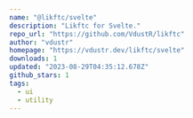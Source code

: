 ```yaml
---
name: "@likftc/svelte"
description: "Likftc for Svelte."
repo_url: "https://github.com/VdustR/likftc"
author: "vdustr"
homepage: "https://vdustr.dev/likftc/svelte"
downloads: 1
updated: "2023-08-29T04:35:12.678Z"
github_stars: 1
tags: 
  - ui
  - utility
---
```

